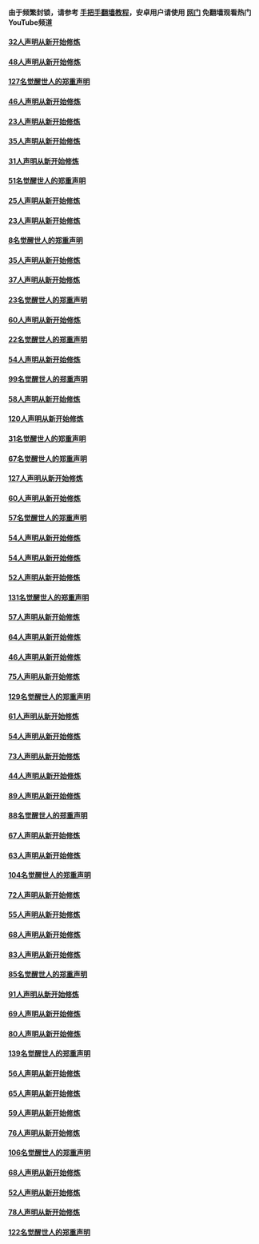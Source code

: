 #### 由于频繁封锁，请参考 [手把手翻墙教程](https://github.com/gfw-breaker/guides/wiki/)，安卓用户请使用 [网门](https://github.com/gfw-breaker/nogfw/blob/master/dl.md?t=02250000) 免翻墙观看热门YouTube频道 

#### [32人声明从新开始修炼](../pages/91/421225.md?t=02250000) 

#### [48人声明从新开始修炼](../pages/91/421202.md?t=02250000) 

#### [127名觉醒世人的郑重声明](../pages/91/421224.md?t=02250000) 

#### [46人声明从新开始修炼](../pages/91/421203.md?t=02250000) 

#### [23人声明从新开始修炼](../pages/91/421138.md?t=02250000) 

#### [35人声明从新开始修炼](../pages/91/421122.md?t=02250000) 

#### [31人声明从新开始修炼](../pages/91/421081.md?t=02250000) 

#### [51名觉醒世人的郑重声明](../pages/91/421080.md?t=02250000) 

#### [25人声明从新开始修炼](../pages/91/421020.md?t=02250000) 

#### [23人声明从新开始修炼](../pages/91/420884.md?t=02250000) 

#### [8名觉醒世人的郑重声明](../pages/91/420883.md?t=02250000) 

#### [35人声明从新开始修炼](../pages/91/420809.md?t=02250000) 

#### [37人声明从新开始修炼](../pages/91/420766.md?t=02250000) 

#### [23名觉醒世人的郑重声明](../pages/91/420765.md?t=02250000) 

#### [60人声明从新开始修炼](../pages/91/420727.md?t=02250000) 

#### [22名觉醒世人的郑重声明](../pages/91/420726.md?t=02250000) 

#### [54人声明从新开始修炼](../pages/91/420529.md?t=02250000) 

#### [99名觉醒世人的郑重声明](../pages/91/420528.md?t=02250000) 

#### [58人声明从新开始修炼](../pages/91/420198.md?t=02250000) 

#### [120人声明从新开始修炼](../pages/91/420141.md?t=02250000) 

#### [31名觉醒世人的郑重声明](../pages/91/420197.md?t=02250000) 

#### [67名觉醒世人的郑重声明](../pages/91/420140.md?t=02250000) 

#### [127人声明从新开始修炼](../pages/91/420082.md?t=02250000) 

#### [60人声明从新开始修炼](../pages/91/420081.md?t=02250000) 

#### [57名觉醒世人的郑重声明](../pages/91/420080.md?t=02250000) 

#### [54人声明从新开始修炼](../pages/91/419533.md?t=02250000) 

#### [54人声明从新开始修炼](../pages/91/419532.md?t=02250000) 

#### [52人声明从新开始修炼](../pages/91/419531.md?t=02250000) 

#### [131名觉醒世人的郑重声明](../pages/91/419530.md?t=02250000) 

#### [57人声明从新开始修炼](../pages/91/419430.md?t=02250000) 

#### [64人声明从新开始修炼](../pages/91/419429.md?t=02250000) 

#### [46人声明从新开始修炼](../pages/91/419428.md?t=02250000) 

#### [75人声明从新开始修炼](../pages/91/419427.md?t=02250000) 

#### [129名觉醒世人的郑重声明](../pages/91/419426.md?t=02250000) 

#### [61人声明从新开始修炼](../pages/91/419198.md?t=02250000) 

#### [54人声明从新开始修炼](../pages/91/419197.md?t=02250000) 

#### [73人声明从新开始修炼](../pages/91/419196.md?t=02250000) 

#### [44人声明从新开始修炼](../pages/91/419075.md?t=02250000) 

#### [89人声明从新开始修炼](../pages/91/419074.md?t=02250000) 

#### [88名觉醒世人的郑重声明](../pages/91/419195.md?t=02250000) 

#### [67人声明从新开始修炼](../pages/91/419073.md?t=02250000) 

#### [63人声明从新开始修炼](../pages/91/419072.md?t=02250000) 

#### [104名觉醒世人的郑重声明](../pages/91/419071.md?t=02250000) 

#### [72人声明从新开始修炼](../pages/91/418902.md?t=02250000) 

#### [55人声明从新开始修炼](../pages/91/418901.md?t=02250000) 

#### [68人声明从新开始修炼](../pages/91/418900.md?t=02250000) 

#### [83人声明从新开始修炼](../pages/91/418757.md?t=02250000) 

#### [85名觉醒世人的郑重声明](../pages/91/418899.md?t=02250000) 

#### [91人声明从新开始修炼](../pages/91/418756.md?t=02250000) 

#### [69人声明从新开始修炼](../pages/91/418755.md?t=02250000) 

#### [80人声明从新开始修炼](../pages/91/418754.md?t=02250000) 

#### [139名觉醒世人的郑重声明](../pages/91/418753.md?t=02250000) 

#### [56人声明从新开始修炼](../pages/91/418594.md?t=02250000) 

#### [65人声明从新开始修炼](../pages/91/418593.md?t=02250000) 

#### [59人声明从新开始修炼](../pages/91/418592.md?t=02250000) 

#### [76人声明从新开始修炼](../pages/91/418431.md?t=02250000) 

#### [106名觉醒世人的郑重声明](../pages/91/418591.md?t=02250000) 

#### [68人声明从新开始修炼](../pages/91/418430.md?t=02250000) 

#### [52人声明从新开始修炼](../pages/91/418429.md?t=02250000) 

#### [78人声明从新开始修炼](../pages/91/418428.md?t=02250000) 

#### [122名觉醒世人的郑重声明](../pages/91/418427.md?t=02250000) 

